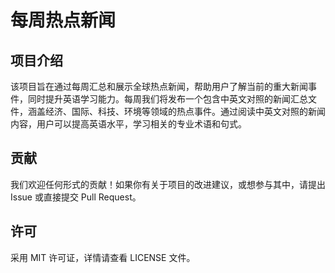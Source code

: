 # 每周热点新闻

## 项目介绍 

该项目旨在通过每周汇总和展示全球热点新闻，帮助用户了解当前的重大新闻事件，同时提升英语学习能力。每周我们将发布一个包含中英文对照的新闻汇总文件，涵盖经济、国际、科技、环境等领域的热点事件。通过阅读中英文对照的新闻内容，用户可以提高英语水平，学习相关的专业术语和句式。

## 贡献
我们欢迎任何形式的贡献！如果你有关于项目的改进建议，或想参与其中，请提出 Issue 或直接提交 Pull Request。

## 许可
采用 MIT 许可证，详情请查看 LICENSE 文件。

